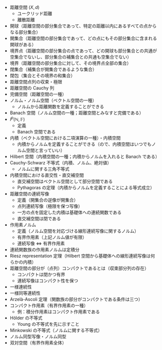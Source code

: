 * 距離空間 $(X, d)$
  * ユークリッド距離
  * 離散距離
* 開球（距離空間の部分集合であって、特定の距離以内にあるすべての点からなる部分集合）
* 開集合（距離空間の部分集合であって、どの点にもその部分集合に含まれる開球がある）
* 境界点（距離空間の部分集合の点であって、どの開球も部分集合との共通が空集合でないし、部分集合の補集合との共通も空集合でない）
* 境界（距離空間の部分集合に対して、その境界点全部の集合）
* 閉集合（補集合が開集合であるような集合）
* 閉包（集合とその境界の和集合）
* 距離空間点列の収束・極限
* 距離空間の Cauchy 列
* 完備空間（距離空間の一種）
* ノルム・ノルム空間（ベクトル空間の一種）
  * ノルムから距離関数を定義することができる
* Banach 空間（ノルム空間の一種；距離空間とみなすと完備である）
* ${l^p(\mathbb N, \mathbb F)}$
  * 定義
  * Banach 空間である
* 内積（ベクトル空間における二項演算の一種）・内積空間
  * 内積からノルムを定義することができる（ので、内積空間はいつでもノルム空間と言っていい）
* Hilbert 空間（内積空間の一種；内積からノルムを入れると Banach である）
* Cauchy-Schwarz 不等式（内積、ノルム、絶対値）
  * ノルムに関する三角不等式
* 内積空間における直交性・直交補空間
  * 直交補空間はベクトル空間として部分空間である
  * Pythagoras の定理（内積からノルムを定義することによる等式成立）
* 距離空間の連続写像
  * 定義（開集合の逆像が開集合）
  * 点列連続写像（極限を保つ写像）
  * 一方の点を固定した内積は基礎体への連続関数である
  * 直交補空間は閉である
* 作用素ノルム
  * 定義（ノルム空間を対応づける線形連続写像に関するノルム）
  * 有界作用素（上記ノルム値が有限）
  * 連続写像 $\iff$ 有界作用素
* 連続関数族の作用素ノルムは定積分
* Riesz representation 定理（Hilbert 空間から基礎体への線形連続写像は何らかの内積）
* 距離空間の部分が（点列）コンパクトであるとは（収束部分列の存在）
  * コンパクトは閉かつ有界
  * 連続写像はコンパクト性を保つ
* 一様連続性
* 一様同等連続性
* Arzelà-Ascoli 定理（関数族の部分がコンパクトである条件は三つ）
* コンパクト作用素（有界作用素の一種）
  * 例：積分作用素はコンパクト作用素である
* Hölder の不等式
  * Young の不等式を先に示すこと
* Minkowski の不等式（ノルムに関する不等式）
* ノルム同型写像・ノルム同型
* 双対空間（有界作用素全体）
